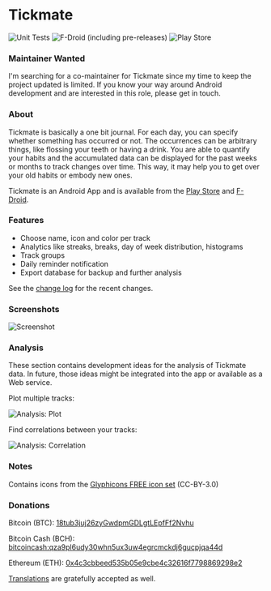 # Tickmate

![Unit Tests](https://github.com/lordi/tickmate/workflows/Unit%20Tests/badge.svg) ![F-Droid (including pre-releases)](https://img.shields.io/f-droid/v/de.smasi.tickmate?include_prereleases) ![Play Store](https://img.shields.io/badge/Play%20Store-de.smasi.tickmate-blue)

### Maintainer Wanted

I'm searching for a co-maintainer for Tickmate since my time to keep the project updated is limited. If you know your way around Android development and are interested in this role, please get in touch.

### About

Tickmate is basically a one bit journal. For each day, you can specify whether something has occurred or not. The occurrences can be arbitrary things, like flossing your teeth or having a drink. You are able to quantify your habits and the accumulated data can be displayed for the past weeks or months to track changes over time. This way, it may help you to get over your old habits or embody new ones.

Tickmate is an Android App and is available from the [Play Store](https://play.google.com/store/apps/details?id=de.smasi.tickmate) and [F-Droid](https://f-droid.org/repository/browse/?fdid=de.smasi.tickmate).

### Features

* Choose name, icon and color per track
* Analytics like streaks, breaks, day of week distribution, histograms
* Track groups
* Daily reminder notification
* Export database for backup and further analysis

See the [change log](CHANGES.md) for the recent changes.

### Screenshots

![Screenshot](artwork/screenshot.png)

### Analysis

These section contains development ideas for the analysis of Tickmate data. In
future, those ideas might be integrated into the app or available as a Web
service.

Plot multiple tracks:

![Analysis: Plot](analysis/monthly_example.png)

Find correlations between your tracks:

![Analysis: Correlation](analysis/corr_example.png)

### Notes

Contains icons from the [Glyphicons FREE icon set](http://glyphicons.com/) (CC-BY-3.0)

### Donations

Bitcoin (BTC): [18tub3juj26zyGwdpmGDLgtLEpfFf2Nvhu](https://blockchain.info/address/18tub3juj26zyGwdpmGDLgtLEpfFf2Nvhu)

Bitcoin Cash (BCH): [bitcoincash:qza9pl6udy30whn5ux3uw4egrcmckdj6gucpjqa44d](bitcoincash:qza9pl6udy30whn5ux3uw4egrcmckdj6gucpjqa44d)

Ethereum (ETH): [0x4c3cbbeed535b05e9cbe4c32616f7798869298e2](https://etherscan.io/address/0x4c3cbbeed535b05e9cbe4c32616f7798869298e2)

[Translations](LOCALIZATION.md) are gratefully accepted as well.
